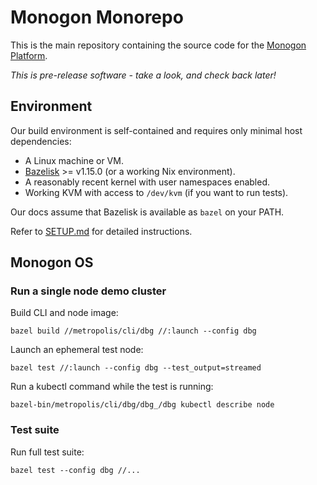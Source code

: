 # Monogon Monorepo

This is the main repository containing the source code for the [Monogon Platform](https://monogon.tech).

*This is pre-release software - take a look, and check back later!*

## Environment

Our build environment is self-contained and requires only minimal host dependencies:

- A Linux machine or VM.
- [Bazelisk](https://github.com/bazelbuild/bazelisk) >= v1.15.0 (or a working Nix environment).
- A reasonably recent kernel with user namespaces enabled.
- Working KVM with access to `/dev/kvm` (if you want to run tests).

Our docs assume that Bazelisk is available as `bazel` on your PATH.

Refer to [SETUP.md](./SETUP.md) for detailed instructions.

## Monogon OS

### Run a single node demo cluster

Build CLI and node image:

    bazel build //metropolis/cli/dbg //:launch --config dbg

Launch an ephemeral test node:

    bazel test //:launch --config dbg --test_output=streamed
    
Run a kubectl command while the test is running:

    bazel-bin/metropolis/cli/dbg/dbg_/dbg kubectl describe node
 
### Test suite

Run full test suite:

    bazel test --config dbg //...
